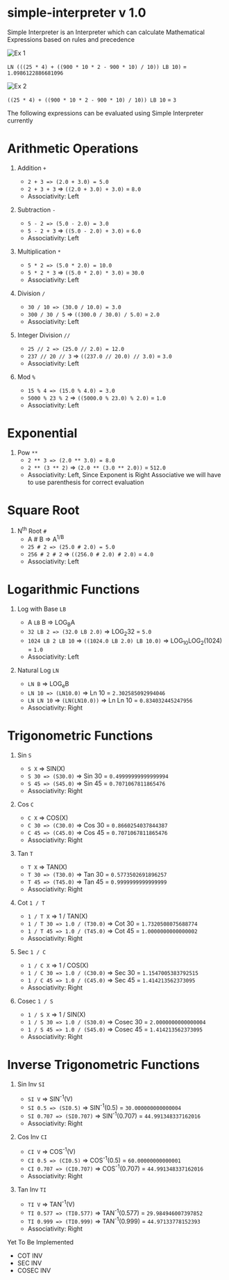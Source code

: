 # simple-interpreter v 1.0
Simple Interpreter is an Interpreter which can calculate Mathematical Expressions based on rules and precedence

![Ex 1](https://i.ibb.co/RNC8Jt3/Code-Cogs-Eqn.png)

```LN (((25 * 4) + ((900 * 10 * 2 - 900 * 10) / 10)) LB 10)``` = ```1.0986122886681096```

![Ex 2](https://i.ibb.co/HgcyQhm/Code-Cogs-Eqn-1.png)

```((25 * 4) + ((900 * 10 * 2 - 900 * 10) / 10)) LB 10``` = ```3```

The following expressions can be evaluated using Simple Interpreter currently

# Arithmetic Operations

1. Addition ```+```
   - ```2 + 3 => (2.0 + 3.0) = 5.0```
   - ```2 + 3 + 3``` => ```((2.0 + 3.0) + 3.0)``` = ```8.0```
   - Associativity: Left
    
1. Subtraction ```-```
   - ```5 - 2 => (5.0 - 2.0) = 3.0```
   - ```5 - 2 + 3``` => ```((5.0 - 2.0) + 3.0)``` = ```6.0```
   - Associativity: Left
    
1. Multiplication ```*```
   - ```5 * 2 => (5.0 * 2.0) = 10.0```
   - ```5 * 2 * 3``` => ```((5.0 * 2.0) * 3.0)``` = ```30.0```
   - Associativity: Left
    
1. Division ```/```
   - ```30 / 10 => (30.0 / 10.0) = 3.0```
   - ```300 / 30 / 5``` => ```((300.0 / 30.0) / 5.0)``` = ```2.0```
   - Associativity: Left
    
1. Integer Division ```//```
   - ```25 // 2 => (25.0 // 2.0) = 12.0```
   - ```237 // 20 // 3``` => ```((237.0 // 20.0) // 3.0)``` = ```3.0```
   - Associativity: Left
    
1. Mod ```%```
   - ```15 % 4 => (15.0 % 4.0) = 3.0```
   - ```5000 % 23 % 2``` => ```((5000.0 % 23.0) % 2.0)``` = ```1.0```
   - Associativity: Left
  
# Exponential
  
1. Pow ```**```
   - ```2 ** 3 => (2.0 ** 3.0) = 8.0```
   - ```2 ** (3 ** 2)``` => ```(2.0 ** (3.0 ** 2.0))``` = ```512.0```
   - Associativity: Left, Since Exponent is Right Associative we will have to use parenthesis for correct evaluation
  
# Square Root
  
1. N<sup>th</sup> Root ```#``` 
   - A # B => A<sup>1/B</sup>
   - ```25 # 2 => (25.0 # 2.0) = 5.0```
   - ```256 # 2 # 2``` => ```((256.0 # 2.0) # 2.0)``` = ```4.0```
   - Associativity: Left
   
# Logarithmic Functions
    
1. Log with Base ```LB``` 
   - A ```LB``` B => LOG<suB>B</sub>A
   - ```32 LB 2 => (32.0 LB 2.0)``` => LOG<sub>2</sub>32 = ```5.0```
   - ```1024 LB 2 LB 10``` => ```((1024.0 LB 2.0) LB 10.0)``` => LOG<sub>10</sub>LOG<sub>2</sub>(1024) = ```1.0```
   - Associativity: Left
   
1. Natural Log ```LN``` 
   - ```LN B``` => LOG<suB>e</sub>B
   - ```LN 10 => (LN10.0)``` => Ln 10 = ```2.302585092994046```
   - ```LN LN 10``` => ```(LN(LN10.0))``` => Ln Ln 10 = ```0.834032445247956```
   - Associativity: Right
   
# Trigonometric Functions
   
1. Sin ```S``` 
   - ```S X``` => SIN(X)
   - ```S 30 => (S30.0)``` => Sin 30 = ```0.49999999999999994```
   - ```S 45 => (S45.0)``` => Sin 45 = ```0.7071067811865476```
   - Associativity: Right

1. Cos ```C``` 
   - ```C X``` => COS(X)
   - ```C 30 => (C30.0)``` => Cos 30 = ```0.8660254037844387```
   - ```C 45 => (C45.0)``` => Cos 45 = ```0.7071067811865476```
   - Associativity: Right
   
1. Tan ```T``` 
   - ```T X``` => TAN(X)
   - ```T 30 => (T30.0)``` => Tan 30 = ```0.5773502691896257```
   - ```T 45 => (T45.0)``` => Tan 45 = ```0.9999999999999999```
   - Associativity: Right
   
1. Cot ```1 / T``` 
   - ```1 / T X``` => 1 / TAN(X)
   - ```1 / T 30 => 1.0 / (T30.0)``` => Cot 30 = ```1.7320508075688774```
   - ```1 / T 45 => 1.0 / (T45.0)``` => Cot 45 = ```1.0000000000000002```
   - Associativity: Right
   
1. Sec ```1 / C``` 
   - ```1 / C X``` => 1 / COS(X)
   - ```1 / C 30 => 1.0 / (C30.0)``` => Sec 30 = ```1.1547005383792515```
   - ```1 / C 45 => 1.0 / (C45.0)``` => Sec 45 = ```1.414213562373095```
   - Associativity: Right
   
1. Cosec ```1 / S``` 
   - ```1 / S X``` => 1 / SIN(X)
   - ```1 / S 30 => 1.0 / (S30.0)``` => Cosec 30 = ```2.0000000000000004```
   - ```1 / S 45 => 1.0 / (S45.0)``` => Cosec 45 = ```1.414213562373095```
   - Associativity: Right
   
# Inverse Trigonometric Functions
   
1. Sin Inv ```SI``` 
   - ```SI V``` => SIN<sup>-1</sup>(V)
   - ```SI 0.5 => (SI0.5)``` => SIN<sup>-1</sup>(0.5) = ```30.000000000000004```
   - ```SI 0.707 => (SI0.707)``` => SIN<sup>-1</sup>(0.707) = ```44.991348337162016```
   - Associativity: Right

1. Cos Inv ```CI``` 
   - ```CI V``` => COS<sup>-1</sup>(V)
   - ```CI 0.5 => (CI0.5)``` => COS<sup>-1</sup>(0.5) = ```60.00000000000001```
   - ```CI 0.707 => (CI0.707)``` => COS<sup>-1</sup>(0.707) = ```44.991348337162016```
   - Associativity: Right

1. Tan Inv ```TI``` 
   - ```TI V``` => TAN<sup>-1</sup>(V)
   - ```TI 0.577 => (TI0.577)``` => TAN<sup>-1</sup>(0.577) = ```29.984946007397852```
   - ```TI 0.999 => (TI0.999)``` => TAN<sup>-1</sup>(0.999) = ```44.97133778152393```
   - Associativity: Right
  
Yet To Be Implemented
- COT INV
- SEC INV
- COSEC INV
